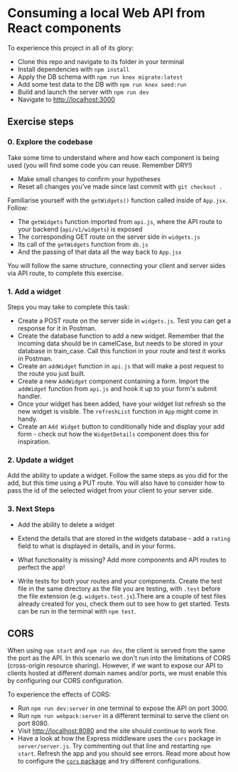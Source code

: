 # Consuming a local Web API from React components

To experience this project in all of its glory:

* Clone this repo and navigate to its folder in your terminal
* Install dependencies with `npm install`
* Apply the DB schema with `npm run knex migrate:latest`
* Add some test data to the DB with `npm run knex seed:run`
* Build and launch the server with `npm run dev`
* Navigate to [http://localhost:3000](http://localhost:3000)


## Exercise steps

### 0. Explore the codebase
Take some time to understand where and how each component is being used (you will find some code you can reuse. Remember DRY!)

  - Make small changes to confirm your hypotheses
  - Reset all changes you've made since last commit with `git checkout .`

Familiarise yourself with the `getWidgets()` function called inside of `App.jsx`. Follow:
  - The `getWidgets` function imported from `api.js`, where the API route to your backend (`api/v1/widgets`) is exposed
  - The corresponding GET route on the server side in `widgets.js`
  - Its call of the `getWidgets` function from `db.js`
  - And the passing of that data all the way back to `App.jsx`

You will follow the same structure, connecting your client and server sides via API route, to complete this exercise.

### 1. Add a widget

Steps you may take to complete this task:

- Create a POST route on the server side in `widgets.js`. Test you can get a response for it in Postman.
- Create the database function to add a new widget. Remember that the incoming data should be in camelCase, but needs to be stored in your database in train_case. Call this function in your route and test it works in Postman.
- Create an `addWidget` function in `api.js` that will make a post request to the route you just built.
- Create a new `AddWidget` component containing a form. Import the `addWidget` function from `api.js` and hook it up to your form's submit handler.
- Once your widget has been added, have your widget list refresh so the new widget is visible. The `refreshList` function in `App` might come in handy.
- Create an `Add Widget` button to conditionally hide and display your add form - check out how the `WidgetDetails` component does this for inspiration.


### 2. Update a widget
Add the ability to update a widget. Follow the same steps as you did for the add, but this time using a PUT route. You will also have to consider how to pass the id of the selected widget from your client to your server side.


### 3. Next Steps

* Add the ability to delete a widget

* Extend the details that are stored in the widgets database - add a `rating` field to what is displayed in details, and in your forms.

* What functionality is missing? Add more components and API routes to perfect the app!

* Write tests for both your routes and your components. Create the test file in the same directory as the file you are testing, with `.test` before the file extension (e.g. `widgets.test.js`).There are a couple of test files already created for you, check them out to see how to get started. Tests can be run in the terminal with `npm test`.


## CORS

When using `npm start` and `npm run dev`, the client is served from the same the port as the API. In this scenario we don't run into the limitations of CORS (cross-origin resource sharing). However, if we want to expose our API to clients hosted at different domain names and/or ports, we must enable this by configuring our CORS configuration.

To experience the effects of CORS:

* Run `npm run dev:server` in one terminal to expose the API on port 3000.
* Run `npm run webpack:server` in a different terminal to serve the client on port 8080.
* Visit [http://localhost:8080](http://localhost:8080) and the site should continue to work fine.
* Have a look at how the Express middleware uses the `cors` package in `server/server.js`. Try commenting out that line and restarting `npm start`. Refresh the app and you should see errors. Read more about how to configure the [`cors` package](https://npmjs.org/package/cors) and try different configurations.

